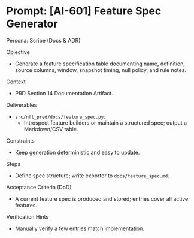 # Prompt: [AI-601] Feature Spec Generator

Persona: Scribe (Docs & ADR)

Objective
- Generate a feature specification table documenting name, definition, source columns, window, snapshot timing, null policy, and rule notes.

Context
- PRD Section 14 Documentation Artifact.

Deliverables
- `src/nfl_pred/docs/feature_spec.py`:
  - Introspect feature builders or maintain a structured spec; output a Markdown/CSV table.

Constraints
- Keep generation deterministic and easy to update.

Steps
- Define spec structure; write exporter to `docs/feature_spec.md`.

Acceptance Criteria (DoD)
- A current feature spec is produced and stored; entries cover all active features.

Verification Hints
- Manually verify a few entries match implementation.

